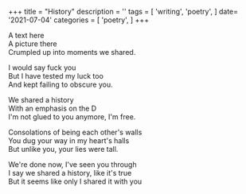+++
title = "History"
description = ''
tags = [
'writing',
'poetry',
]
date= '2021-07-04'
categories = [
'poetry',
]
+++

     
A text here     
A picture there     
Crumpled up into moments we shared.     
     
I would say fuck you     
But I have tested my luck too     
And kept failing to obscure you.     
     
We shared a history     
With an emphasis on the D     
I'm not glued to you anymore, I'm free.     
     
Consolations of being each other's walls     
You dug your way in my heart's halls     
But unlike you, your lies were tall.     
     
We're done now, I've seen you through     
I say we shared a history, like it's true     
But it seems like only I shared it with you     
     
     
     
     
     
     
     
     
